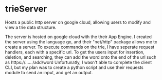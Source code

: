 # trieServer
Hosts a public http server on google cloud, allowing users to modify and view a trie data structure.

The server is hosted on google cloud with the their App Engine. I created the server using the language go, and their "net/http" package allows me to create a server. To execute commands on the trie, I have seperate request handlers, each with a specific url. To get the users input for insertion, deletion, and searching, they can add the word onto the end of the url such as https://....../add/word Unfortunatly, I wasn't able to complete the client CLI, but my plan was to create a python script and use their requests module to send an input, and get an output. 
